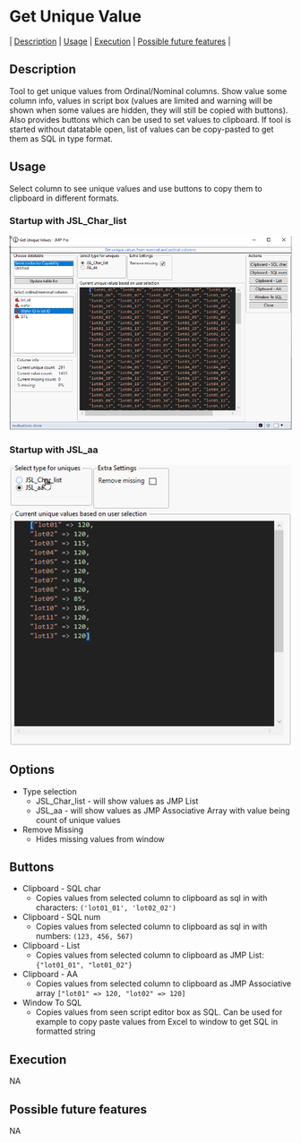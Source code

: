 # Get Unique Value

| [Description](#description) | [Usage](#usage) | [Execution](#execution) | [Possible future features](#possible-future-features) |

## Description

Tool to get unique values from Ordinal/Nominal columns. Show value some column info, values in script box (values are limited and warning will be shown when some values are hidden, they will still be copied with buttons). Also provides buttons which can be used to set values to clipboard.
If tool is started without datatable open, list of values can be copy-pasted to get them as SQL in type format.

## Usage

Select column to see unique values and use buttons to copy them to clipboard in different formats. 

### Startup with JSL_Char_list
![startup](images/startup.png)

### Startup with JSL_aa
![startup](images/startup_aa.png)


## Options
* Type selection
    * JSL_Char_list - will show values as JMP List
    * JSL_aa - will show values as JMP Associative Array with value being count of unique values
* Remove Missing
  * Hides missing values from window

## Buttons

* Clipboard - SQL char
  * Copies values from selected column to clipboard as sql in with characters: `('lot01_01', 'lot02_02')`
* Clipboard - SQL num
  * Copies values from selected column to clipboard as sql in with numbers: `(123, 456, 567)`
* Clipboard - List
  * Copies values from selected column to clipboard as JMP List: `{"lot01_01", "lot01_02"}`
* Clipboard - AA
  * Copies values from selected column to clipboard as JMP Associative array `["lot01" => 120, "lot02" => 120]`
* Window To SQL
  * Copies values from seen script editor box as SQL. Can be used for example to copy paste values from Excel to window to get SQL in formatted string


## Execution
NA

## Possible future features
NA